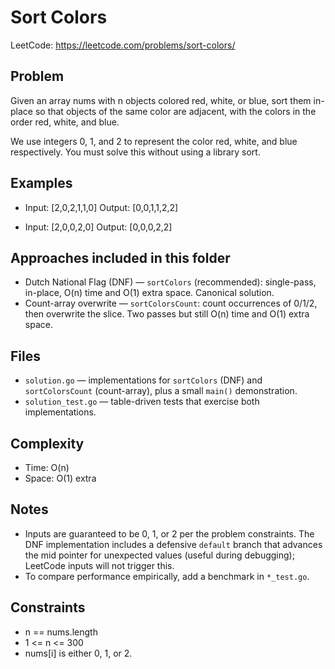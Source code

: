 # Sort Colors

LeetCode: https://leetcode.com/problems/sort-colors/

Problem
-------
Given an array nums with n objects colored red, white, or blue, sort them in-place so that objects of the same color are adjacent, with the colors in the order red, white, and blue.

We use integers 0, 1, and 2 to represent the color red, white, and blue respectively. You must solve this without using a library sort.

Examples
--------
- Input: [2,0,2,1,1,0]
  Output: [0,0,1,1,2,2]

- Input: [2,0,0,2,0]
  Output: [0,0,0,2,2]

Approaches included in this folder
---------------------------------
- Dutch National Flag (DNF) — `sortColors` (recommended): single-pass, in-place, O(n) time and O(1) extra space. Canonical solution.
- Count-array overwrite — `sortColorsCount`: count occurrences of 0/1/2, then overwrite the slice. Two passes but still O(n) time and O(1) extra space.

Files
-----
- `solution.go` — implementations for `sortColors` (DNF) and `sortColorsCount` (count-array), plus a small `main()` demonstration.
- `solution_test.go` — table-driven tests that exercise both implementations.

Complexity
----------
- Time: O(n)
- Space: O(1) extra

Notes
-----
- Inputs are guaranteed to be 0, 1, or 2 per the problem constraints. The DNF implementation includes a defensive `default` branch that advances the mid pointer for unexpected values (useful during debugging); LeetCode inputs will not trigger this.
- To compare performance empirically, add a benchmark in `*_test.go`.

Constraints
-----------
- n == nums.length
- 1 <= n <= 300
- nums[i] is either 0, 1, or 2.
